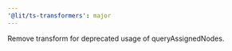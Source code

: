 ```yaml
---
'@lit/ts-transformers': major
---
```


Remove transform for deprecated usage of queryAssignedNodes.
